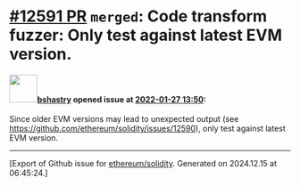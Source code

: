 # [\#12591 PR](https://github.com/ethereum/solidity/pull/12591) `merged`: Code transform fuzzer: Only test against latest EVM version.

#### <img src="https://avatars.githubusercontent.com/u/2388185?v=4" width="50">[bshastry](https://github.com/bshastry) opened issue at [2022-01-27 13:50](https://github.com/ethereum/solidity/pull/12591):

Since older EVM versions may lead to unexpected output (see https://github.com/ethereum/solidity/issues/12590), only test against latest EVM version.




-------------------------------------------------------------------------------



[Export of Github issue for [ethereum/solidity](https://github.com/ethereum/solidity). Generated on 2024.12.15 at 06:45:24.]
